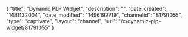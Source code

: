 {
    "title": "Dynamic PLP Widget",
    "description": "",
    "date_created": "1481132004",
    "date_modified": "1496192719",
    "channelid": "81791055",
    "type": "captivate",
    "layout": "channel",
    "url": "\/c\/dynamic-plp-widget\/81791055"
}
